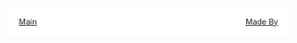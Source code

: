 <!DOCTYPE html>
<html>
<head>
  <title>Your Page Title</title>
  <style>
    .top-bar {
      background-color: white;
      height: 50px;
      display: flex;
      justify-content: space-between;
      align-items: center;
      padding: 0 20px;
    }

    .top-bar a {
      text-decoration: none;
      color: black;
      margin: 0 10px;
    }
  </style>
</head>
<body>
  <div class="top-bar">
    <a href="https://balkanci.github.io/balkanci.github.io-main/">Main</a>
    <a href="https://balkanci.github.io/balkanci.github.io-madeby/">Made By</a>
  </div>
  <!-- Rest of your page content goes here -->
</body>
</html>
